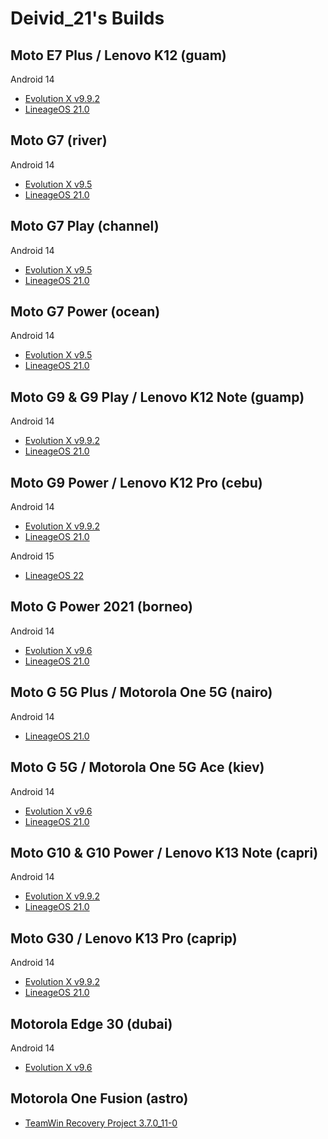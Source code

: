 # Deivid_21's Builds

## Moto E7 Plus / Lenovo K12 (guam)

 Android 14
- [Evolution X v9.9.2](https://github.com/Deivid21/RELEASES/releases/tag/EvolutionX-14.0-20250316-guam-v9.9.2-Unofficial)
- [LineageOS 21.0](https://github.com/Deivid21/RELEASES/releases/tag/lineage-21.0-20250220-UNOFFICIAL-guam)


## Moto G7 (river)

 Android 14
- [Evolution X v9.5](https://github.com/Deivid21/RELEASES/releases/tag/EvolutionX-14.0-20241014-river-v9.5-Unofficial)
- [LineageOS 21.0](https://github.com/Deivid21/RELEASES/releases/tag/lineage-21.0-20250309-UNOFFICIAL-river)


## Moto G7 Play (channel)

 Android 14
- [Evolution X v9.5](https://github.com/Deivid21/RELEASES/releases/tag/EvolutionX-14.0-20241014-channel-v9.5-Unofficial)
- [LineageOS 21.0](https://github.com/Deivid21/RELEASES/releases/tag/lineage-21.0-20250309-UNOFFICIAL-channel)


## Moto G7 Power (ocean)

 Android 14
- [Evolution X v9.5](https://github.com/Deivid21/RELEASES/releases/tag/EvolutionX-14.0-20241014-ocean-v9.5-Unofficial)
- [LineageOS 21.0](https://github.com/Deivid21/RELEASES/releases/tag/lineage-21.0-20250309-UNOFFICIAL-ocean)


## Moto G9 & G9 Play / Lenovo K12 Note (guamp)

 Android 14
- [Evolution X v9.9.2](https://github.com/Deivid21/RELEASES/releases/tag/EvolutionX-14.0-20250316-guamp-v9.9.2-Unofficial)
- [LineageOS 21.0](https://github.com/Deivid21/RELEASES/releases/tag/lineage-21.0-20250220-UNOFFICIAL-guamp)


## Moto G9 Power / Lenovo K12 Pro (cebu)

 Android 14
- [Evolution X v9.9.2](https://github.com/Deivid21/RELEASES/releases/tag/EvolutionX-14.0-20250316-cebu-v9.9.2-Unofficial)
- [LineageOS 21.0](https://github.com/Deivid21/RELEASES/releases/tag/lineage-21.0-20250220-UNOFFICIAL-cebu)

 Android 15
- [LineageOS 22](https://github.com/Deivid21/RELEASES/releases/tag/lineage-22.0-20241102-UNOFFICIAL-cebu)


## Moto G Power 2021 (borneo)

 Android 14
- [Evolution X v9.6](https://github.com/Deivid21/RELEASES/releases/tag/EvolutionX-14.0-20241124-borneo-v9.6-Unofficial)
- [LineageOS 21.0](https://github.com/Deivid21/RELEASES/releases/tag/lineage-21.0-20250220-UNOFFICIAL-borneo)


## Moto G 5G Plus / Motorola One 5G (nairo)

 Android 14
- [LineageOS 21.0](https://github.com/Deivid21/RELEASES/releases/tag/lineage-21.0-20250310-UNOFFICIAL-nairo)


## Moto G 5G / Motorola One 5G Ace (kiev)

 Android 14
- [Evolution X v9.6](https://github.com/Deivid21/RELEASES/releases/tag/EvolutionX-14.0-20241124-kiev-v9.6-Unofficial)
- [LineageOS 21.0](https://github.com/Deivid21/RELEASES/releases/tag/lineage-21.0-20250221-UNOFFICIAL-kiev)


## Moto G10 & G10 Power / Lenovo K13 Note (capri)

 Android 14
 - [Evolution X v9.9.2](https://github.com/Deivid21/RELEASES/releases/tag/EvolutionX-14.0-20250316-capri-v9.9.2-Unofficial)
- [LineageOS 21.0](https://github.com/Deivid21/RELEASES/releases/tag/lineage-21.0-20250308-UNOFFICIAL-capri)


## Moto G30 / Lenovo K13 Pro (caprip)

 Android 14
- [Evolution X v9.9.2](https://github.com/Deivid21/RELEASES/releases/tag/EvolutionX-14.0-20250316-caprip-v9.9.2-Unofficial)
- [LineageOS 21.0](https://github.com/Deivid21/RELEASES/releases/tag/lineage-21.0-20250220-UNOFFICIAL-caprip)


## Motorola Edge 30 (dubai)

 Android 14
- [Evolution X v9.6](https://github.com/Deivid21/RELEASES/releases/tag/EvolutionX-14.0-20241124-dubai-v9.6-Unofficial)


## Motorola One Fusion (astro)

- [TeamWin Recovery Project 3.7.0_11-0](https://github.com/Deivid21/RELEASES/releases/tag/twrp-3.7.0_11-0-astro)

